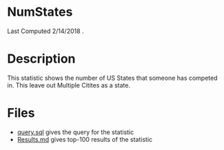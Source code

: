 # **NumStates**
Last Computed 2/14/2018 .

# Description
This statistic shows the number of US States that someone has competed in.
This leave out Multiple Citites as a state.

# Files
 - [query.sql](https://github.com/Jambrose777/JacobAmbroseWCAStatistics/blob/master/NumStates/query.sql) gives the query for the statistic
 - [Results.md](https://github.com/Jambrose777/JacobAmbroseWCAStatistics/blob/master/NumStates/Results.md) gives top-100 results of the statistic
